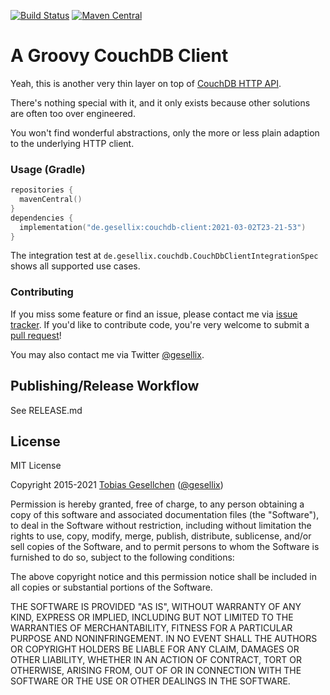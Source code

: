 [![Build Status](https://img.shields.io/github/actions/workflow/status/gesellix/couchdb-client/cd.yml?branch=main&style=for-the-badge)](https://github.com/gesellix/couchdb-client/actions)
[![Maven Central](https://img.shields.io/maven-central/v/de.gesellix/couchdb-client.svg?style=for-the-badge&maxAge=86400)](https://search.maven.org/search?q=g:de.gesellix%20AND%20a:couchdb-client)

# A Groovy CouchDB Client

Yeah, this is another very thin layer on top of [CouchDB HTTP API](https://docs.couchdb.org/en/2.3.1/intro/api.html).

There's nothing special with it, and it only exists because other solutions are often too over engineered.

You won't find wonderful abstractions, only the more or less plain adaption to the underlying HTTP client.

### Usage (Gradle)

````kotlin
repositories {
  mavenCentral()
}
dependencies {
  implementation("de.gesellix:couchdb-client:2021-03-02T23-21-53")
}
````

The integration test at `de.gesellix.couchdb.CouchDbClientIntegrationSpec` shows all supported use cases.

### Contributing

If you miss some feature or find an issue, please contact me via [issue tracker](https://github.com/gesellix/couchdb-client/issues).
If you'd like to contribute code, you're very welcome to submit a [pull request](https://github.com/gesellix/couchdb-client/pulls)!

You may also contact me via Twitter [@gesellix](https://twitter.com/gesellix).

## Publishing/Release Workflow

See RELEASE.md

## License

MIT License

Copyright 2015-2021 [Tobias Gesellchen](https://www.gesellix.net/) ([@gesellix](https://twitter.com/gesellix))

Permission is hereby granted, free of charge, to any person obtaining a copy
of this software and associated documentation files (the "Software"), to deal
in the Software without restriction, including without limitation the rights
to use, copy, modify, merge, publish, distribute, sublicense, and/or sell
copies of the Software, and to permit persons to whom the Software is
furnished to do so, subject to the following conditions:

The above copyright notice and this permission notice shall be included in all
copies or substantial portions of the Software.

THE SOFTWARE IS PROVIDED "AS IS", WITHOUT WARRANTY OF ANY KIND, EXPRESS OR
IMPLIED, INCLUDING BUT NOT LIMITED TO THE WARRANTIES OF MERCHANTABILITY,
FITNESS FOR A PARTICULAR PURPOSE AND NONINFRINGEMENT. IN NO EVENT SHALL THE
AUTHORS OR COPYRIGHT HOLDERS BE LIABLE FOR ANY CLAIM, DAMAGES OR OTHER
LIABILITY, WHETHER IN AN ACTION OF CONTRACT, TORT OR OTHERWISE, ARISING FROM,
OUT OF OR IN CONNECTION WITH THE SOFTWARE OR THE USE OR OTHER DEALINGS IN THE
SOFTWARE.
